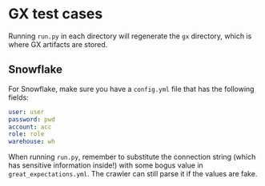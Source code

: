 # GX test cases

Running `run.py` in each directory will regenerate the `gx` directory, which is where GX artifacts are stored.

## Snowflake

For Snowflake, make sure you have a `config.yml` file that has the following fields:

```yaml
user: user
password: pwd
account: acc
role: role
warehouse: wh
```

When running `run.py`, remember to substitute the connection string (which has sensitive information inside!) with some bogus value in `great_expectations.yml`. The crawler can still parse it if the values are fake.
